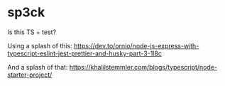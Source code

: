 # sp3ck

Is this TS + test?

Using a splash of this:
https://dev.to/ornio/node-js-express-with-typescript-eslint-jest-prettier-and-husky-part-3-1l8c

And a splash of that:
https://khalilstemmler.com/blogs/typescript/node-starter-project/
